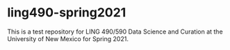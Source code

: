 # ling490-spring2021

This is a test repository for LING 490/590 Data Science and Curation at the University of New Mexico for Spring 2021.
